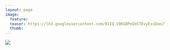 ```yaml
---
layout: page
image:
  feature:
  teaser: https://lh3.googleusercontent.com/81IQ_VQ6GBPeGbSTEvyExxDoeJY2AArPuG32wEbMPzM=w245
  thumb:
---
```


![](https://lh3.googleusercontent.com/0xt3SLd5MQRt-lfsp65Pe83pjlHNGPgYNhzUgjAIegk=w800)
